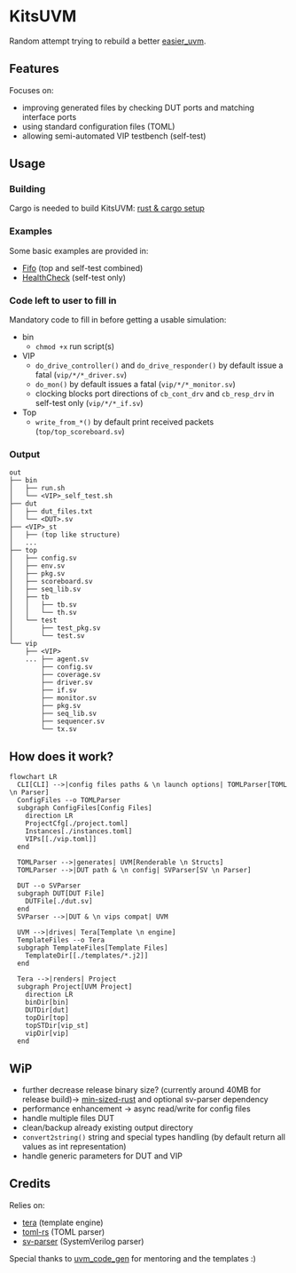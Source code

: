 # KitsUVM

Random attempt trying to rebuild a better [easier\_uvm](https://www.doulos.com/knowhow/systemverilog/uvm/easier-uvm/).

## Features

Focuses on:
- improving generated files by checking DUT ports and matching interface ports
- using standard configuration files (TOML)
- allowing semi-automated VIP testbench (self-test)

## Usage

### Building

Cargo is needed to build KitsUVM: [rust & cargo setup](https://www.rust-lang.org/learn/get-started)

### Examples

Some basic examples are provided in:
- [Fifo](examples/fifo) (top and self-test combined)
- [HealthCheck](examples/healthcheck) (self-test only)

### Code left to user to fill in

Mandatory code to fill in before getting a usable simulation:
- bin
  - `chmod +x` run script(s)
- VIP
  - `do_drive_controller()` and `do_drive_responder()` by default issue a fatal (`vip/*/*_driver.sv`)
  - `do_mon()` by default issues a fatal (`vip/*/*_monitor.sv`)
  - clocking blocks port directions of `cb_cont_drv` and `cb_resp_drv` in self-test only (`vip/*/*_if.sv`)
- Top
  - `write_from_*()` by default print received packets (`top/top_scoreboard.sv`)

### Output

```
out
├── bin
│   ├── run.sh
│   └── <VIP>_self_test.sh
├── dut
│   ├── dut_files.txt
│   └── <DUT>.sv
├── <VIP>_st
│   ├── (top like structure)
│   ...
├── top
│   ├── config.sv
│   ├── env.sv
│   ├── pkg.sv
│   ├── scoreboard.sv
│   ├── seq_lib.sv
│   ├── tb
│   │   ├── tb.sv
│   │   └── th.sv
│   └── test
│       ├── test_pkg.sv
│       └── test.sv
└── vip
    ├── <VIP>
    ... ├── agent.sv
        ├── config.sv
        ├── coverage.sv
        ├── driver.sv
        ├── if.sv
        ├── monitor.sv
        ├── pkg.sv
        ├── seq_lib.sv
        ├── sequencer.sv
        └── tx.sv
```

## How does it work?

```mermaid
flowchart LR
  CLI[CLI] -->|config files paths & \n launch options| TOMLParser[TOML \n Parser]
  ConfigFiles --o TOMLParser
  subgraph ConfigFiles[Config Files]
    direction LR
    ProjectCfg[./project.toml]
    Instances[./instances.toml]
    VIPs[[./vip.toml]]
  end

  TOMLParser -->|generates| UVM[Renderable \n Structs]
  TOMLParser -->|DUT path & \n config| SVParser[SV \n Parser]

  DUT --o SVParser
  subgraph DUT[DUT File]
    DUTFile[./dut.sv]
  end
  SVParser -->|DUT & \n vips compat| UVM

  UVM -->|drives| Tera[Template \n engine]
  TemplateFiles --o Tera
  subgraph TemplateFiles[Template Files]
    TemplateDir[[./templates/*.j2]]
  end

  Tera -->|renders| Project
  subgraph Project[UVM Project]
    direction LR
    binDir[bin]
    DUTDir[dut]
    topDir[top]
    topSTDir[vip_st]
    vipDir[vip]
  end
```

## WiP

- further decrease release binary size? (currently around 40MB for release build)-> [min-sized-rust](https://github.com/johnthagen/min-sized-rust) and optional sv-parser dependency
- performance enhancement -> async read/write for config files
- handle multiple files DUT
- clean/backup already existing output directory
- `convert2string()` string and special types handling (by default return all values as int representation)
- handle generic parameters for DUT and VIP

## Credits

Relies on:
- [tera](https://github.com/Keats/tera) (template engine)
- [toml-rs](https://github.com/toml-rs/toml) (TOML parser)
- [sv-parser](https://github.com/dalance/sv-parser) (SystemVerilog parser)

Special thanks to [uvm\_code\_gen](https://github.com/antoinemadec/uvm_code_gen) for mentoring and the templates :)

